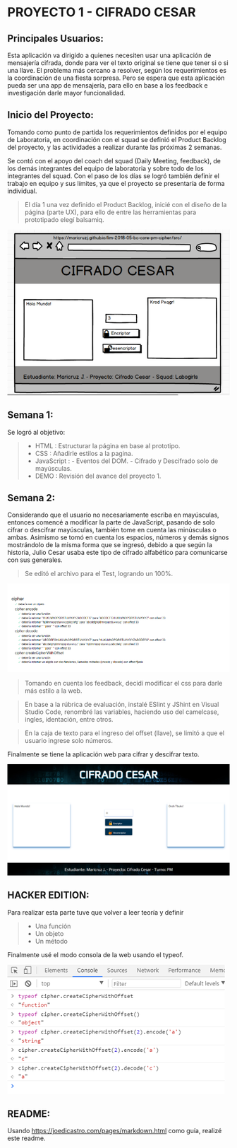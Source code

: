 ﻿# PROYECTO 1 - CIFRADO CESAR

## Principales Usuarios:

Esta aplicación va dirigido a quienes necesiten usar una aplicación de mensajería cifrada,
donde para ver el texto original se tiene que tener si o si una llave.
El problema más cercano a resolver, según los requerimientos es la coordinación de una fiesta sorpresa. Pero se espera
que esta aplicación pueda ser una app de mensajería, para ello en base a los feedback e investigación darle mayor funcionalidad.

## Inicio del Proyecto:

Tomando como punto de partida los requerimientos definidos por el equipo de Laboratoria, 
en coordinación con el squad se definió el Product Backlog del proyecto, y las actividades a realizar
durante las próximas 2 semanas.

Se contó con el apoyo del coach del squad (Daily Meeting, feedback), de los demás integrantes del equipo de laboratoria
y sobre todo de los integrantes del squad. Con el paso de los días se logró también definir el trabajo en equipo y sus límites,
ya que el proyecto se presentaría de forma individual.

> El día 1 una vez definido el Product Backlog, inicié con el diseño de la página (parte UX), para ello de entre las herramientas
> para prototipado elegí balsamiq.

![Prototipo Cesar](src/prototype.png)

## Semana 1:

Se logró al objetivo: 

> * HTML	: Estructurar la página en base al prototipo.
> * CSS		: Añadirle estilos a la pagina.
> * JavaScript	: 
>		- Eventos del DOM.
>	   	- Cifrado y Descifrado solo de mayúsculas.
> * DEMO	: Revisión del avance del proyecto 1.

## Semana 2:

Considerando que el usuario no necesariamente escriba en mayúsculas, entonces comencé a modificar la parte de JavaScript,
pasando de solo cifrar o descifrar mayúsculas, también tome en cuenta las minúsculas o ambas. Asimismo se tomó en cuenta
los espacios, números y demás signos mostrándolo de la misma forma que se ingresó, debido a que según la historia, Julio
Cesar usaba este tipo de cifrado alfabético para comunicarse con sus generales. 

> Se editó el archivo para el Test, logrando un 100%.

![Test](src/test.png)

> Tomando en cuenta los feedback, decidí modificar el css para darle más estilo a la web.

> En base a la rúbrica de evaluación, instalé ESlint y JShint en Visual Studio Code, 
> renombré las variables, haciendo uso del camelcase, ingles, identación, entre otros.

> En la caja de texto para el ingreso del offset (llave), se limitó a que el usuario ingrese solo números.

Finalmente se tiene la aplicación web para cifrar y descifrar texto.

![Aplicación Cesar](src/screenshot-page.png)

## HACKER EDITION:

Para realizar esta parte tuve que volver a leer teoría y definir 

> * Una función
> * Un objeto
> * Un método

Finalmente usé el modo consola de la web usando el typeof.

![Consola HackerEdition](src/console.png)

## README:

Usando https://joedicastro.com/pages/markdown.html como guía, realizé este readme.

